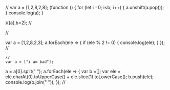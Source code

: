 // var a = [1,2,8,2,8];
(function ()
{
    for (let i =0; i<b; i++)
    {
        a.unshift(a.pop());
    }
    console.log(a);
}

)([a],b=2); //

//

var a = [1,2,8,2,3];
a.forEach(ele =>
    {
        if (ele % 2 != 0)
        {
            console.log(ele);
        }
    }); //
    
    //
    var a = ["i am bad"];
a = a[0].split(" ");
a.forEach(ele =>
    {
        var b =[];
  var ele = ele.charAt(0).toUpperCase() + ele.slice(1).toLowerCase();
  b.push(ele); console.log(b.join(" "));
}); //

